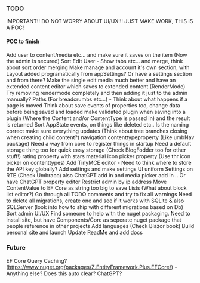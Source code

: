 ### TODO

IMPORTANT!! DO NOT WORRY ABOUT UI/UX!!! JUST MAKE WORK, THIS IS A POC!

#### POC to finish
Add user to content/media etc... and make sure it saves on the item (Now the admin is secured)
Sort Edit User - Show tabs etc... and merge, think about sort order merging
Make manage and account it's own section, with Layout added programatically from appSettings? Or have a settings section and from there?
Make the single edit media much better and have an extended content editor which saves to extended content
(RenderMode) Try removing rendermode completely and then adding it just to the admin manually?
Paths (For breadcrumbs etc...) - Think about what happens if a page is moved
Think about save events of properties too, change data before being saved and loaded
make validated plugin when saving into a plugin (Where the Content and/or ContentType is passed in) and the result is returned
Sort AppState events, on things like deleted etc.. Is the naming correct make sure everything updates (Think about tree branches closing when creating child content?)
navigation contenttypeproperty (Like umbNav package)
Need a way from core to register things in startup
Need a default storage thing too for quick easy storage (Check BlogFodder too for other stuff!)
rating property with stars
material icon picker property (Use thr icon picker on contenttypes)
Add TinyMCE editor - Need to think where to store the API key globally? Add settings and make settings UI uniform
Settings on RTE (Check Umbraco) also ChatGPT add in and media picker add in
.. Or have ChatGPT property editor
Restrict admin by ip address
Move ContentValue to EF Core as string too big to save Lists (What about block list editor?)
Go through all TODO comments and try to fix all warnings
Need to delete all migrations, create one and see if it works with SQLite & also SQLServer (look into how to ship with different migrations based on Db)
Sort admin UI/UX
Find someone to help with the nuget packaging. Need to install site, but have Components/Core as seperate nuget package that people reference in other projects
Add languages (Check Blazor book)
Build personal site and launch
Update ReadMe and add docs

### Future
EF Core Query Caching? (https://www.nuget.org/packages/Z.EntityFramework.Plus.EFCore/) - Anything else? Does this auto clear? ChatGPT?

